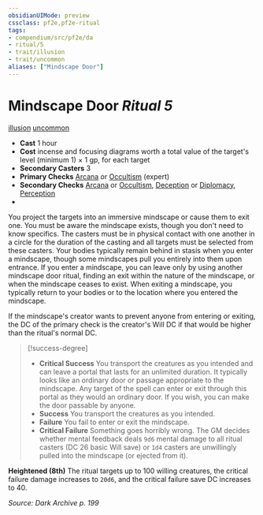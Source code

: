 ```yaml
---
obsidianUIMode: preview
cssclass: pf2e,pf2e-ritual
tags:
- compendium/src/pf2e/da
- ritual/5
- trait/illusion
- trait/uncommon
aliases: ["Mindscape Door"]
---
```

# Mindscape Door *Ritual 5*  
[illusion](illusion.md "Illusion School Trait")  [uncommon](uncommon.md "Uncommon Rarity Trait")  

- **Cast** 1 hour
- **Cost** incense and focusing diagrams worth a total value of the target's level (minimum 1) × 1 gp, for each target
- **Secondary Casters** 3
- **Primary Checks** [Arcana](skills.md#Arcana) or [Occultism](skills.md#Occultism) (expert)
- **Secondary Checks** [Arcana](skills.md#Arcana) or [Occultism](skills.md#Occultism), [Deception](skills.md#Deception) or [Diplomacy](skills.md#Diplomacy), [Perception](skills.md#Perception)
- 

You project the targets into an immersive mindscape or cause them to exit one. You must be aware the mindscape exists, though you don't need to know specifics. The casters must be in physical contact with one another in a circle for the duration of the casting and all targets must be selected from these casters. Your bodies typically remain behind in stasis when you enter a mindscape, though some mindscapes pull you entirely into them upon entrance. If you enter a mindscape, you can leave only by using another mindscape door ritual, finding an exit within the nature of the mindscape, or when the mindscape ceases to exist. When exiting a mindscape, you typically return to your bodies or to the location where you entered the mindscape.

If the mindscape's creator wants to prevent anyone from entering or exiting, the DC of the primary check is the creator's Will DC if that would be higher than the ritual's normal DC.

> [!success-degree] 
> - **Critical Success** You transport the creatures as you intended and can leave a portal that lasts for an unlimited duration. It typically looks like an ordinary door or passage appropriate to the mindscape. Any target of the spell can enter or exit through this portal as they would an ordinary door. If you wish, you can make the door passable by anyone.
> - **Success** You transport the creatures as you intended.
> - **Failure** You fail to enter or exit the mindscape.
> - **Critical Failure** Something goes horribly wrong. The GM decides whether mental feedback deals `9d6` mental damage to all ritual casters (DC 26 basic Will save) or `1d4` casters are unwillingly pulled into the mindscape (or ejected from it).

**Heightened (8th)** The ritual targets up to 100 willing creatures, the critical failure damage increases to `20d6`, and the critical failure save DC increases to 40.

*Source: Dark Archive p. 199*